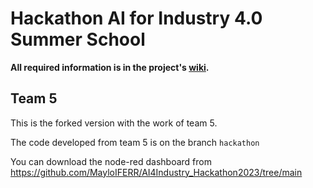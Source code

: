 # Hackathon AI for Industry 4.0 Summer School

**All required information is in the project's [wiki](https://gitlab.emse.fr/ai4industry/hackathon/-/wikis/home).**

## Team 5
This is the forked version with the work of team 5.

The code developed from team 5 is on the branch `hackathon`

You can download the node-red dashboard from https://github.com/MayloIFERR/AI4Industry_Hackathon2023/tree/main
